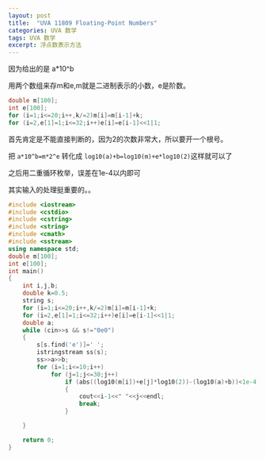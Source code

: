 ```yaml
---
layout: post
title:  "UVA 11809 Floating-Point Numbers"
categories: UVA 数学
tags: UVA 数学
excerpt: 浮点数表示方法
---
```


因为给出的是 a\*10^b

用两个数组来存m和e,m就是二进制表示的小数，e是阶数。

```c++
double m[100];
int e[100];
for (i=1;i<=20;i++,k/=2)m[i]=m[i-1]+k;
for (i=2,e[1]=1;i<=32;i++)e[i]=e[i-1]<<1|1;
```
首先肯定是不能直接判断的，因为2的次数非常大，所以要开一个根号。

把 `a*10^b=m*2^e` 转化成 `log10(a)+b=log10(m)+e*log10(2)`这样就可以了

之后用二重循环枚举，误差在1e-4以内即可

其实输入的处理挺重要的。。

```c++
#include <iostream>
#include <cstdio>
#include <cstring>
#include <string>
#include <cmath>
#include <sstream>
using namespace std;
double m[100];
int e[100];
int main()
{
    int i,j,b;
    double k=0.5;
    string s;
    for (i=1;i<=20;i++,k/=2)m[i]=m[i-1]+k;
    for (i=2,e[1]=1;i<=32;i++)e[i]=e[i-1]<<1|1;
    double a;
    while (cin>>s && s!="0e0")
    {
        s[s.find('e')]=' ';
        istringstream ss(s);
        ss>>a>>b;
        for (i=1;i<=10;i++)
            for (j=1;j<=30;j++)
                if (abs((log10(m[i])+e[j]*log10(2))-(log10(a)+b))<1e-4)
                {
                    cout<<i-1<<" "<<j<<endl;
                    break;
                }

    }

    return 0;
}

```
